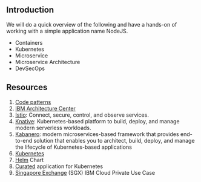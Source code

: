 

## Introduction

We will do a quick overview of the following and have a hands-on of working with a simple application name NodeJS.

- Containers
- Kubernetes
- Microservice
- Microservice Architecture
- DevSecOps

## Resources

1. [Code patterns](https://developer.ibm.com/patterns/)
2. [IBM Architecture Center](https://www.ibm.com/cloud/garage/architectures)
3. [Istio](https://istio.io/): Connect, secure, control, and observe services.
4. [Knative](https://knative.dev/): Kubernetes-based platform to build, deploy, and manage modern serverless workloads.
5. [Kabanero](https://kabanero.io/): modern microservices-based framework that provides end-to-end solution that enables you to architect, build, deploy, and manage the lifecycle of Kubernetes-based applications
6. [Kubernetes](https://kubernetes.io/)
7. [Helm](https://helm.sh/) Chart
8. [Curated](https://github.com/helm/charts) application for Kubernetes
9. [Singapore Exchange](https://www.ibm.com/case-studies/singapore-exchange-limited) (SGX) IBM Cloud Private Use Case


